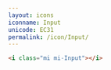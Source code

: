 ```yaml
---
layout: icons
iconname: Input
unicode: EC31
permalink: /icon/Input/
---
```


``` html
<i class="mi mi-Input"></i>
```
